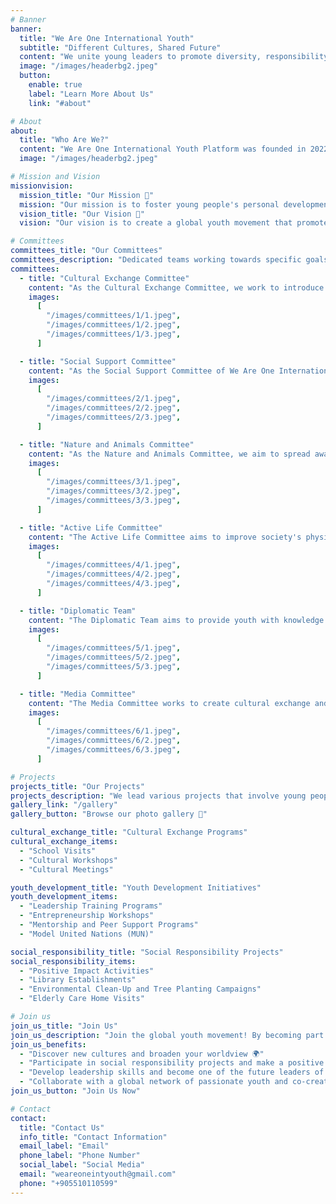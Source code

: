 ```yaml
---
# Banner
banner:
  title: "We Are One International Youth"
  subtitle: "Different Cultures, Shared Future"
  content: "We unite young leaders to promote diversity, responsibility, and a sustainable future"
  image: "/images/headerbg2.jpeg"
  button:
    enable: true
    label: "Learn More About Us"
    link: "#about"

# About
about:
  title: "Who Are We?"
  content: "We Are One International Youth Platform was founded in 2022 at Bursa Uludağ University, emerging from a multicultural community. Our aim is to support the personal development of young people, encourage them to contribute to society as global citizens, promote intercultural dialogue, and involve them in social responsibility projects. Through various activities, workshops, and collaborative initiatives, We Are One fosters an inclusive environment where young individuals from different cultural backgrounds can exchange ideas and perspectives. By engaging in educational and leadership programs, participants not only enhance their skills but also become ambassadors of change, advocating for unity and mutual understanding in an increasingly interconnected world. The platform serves as a bridge, connecting youth with opportunities to positively impact both local and international communities."
  image: "/images/headerbg2.jpeg"

# Mission and Vision
missionvision:
  mission_title: "Our Mission 🎯"
  mission: "Our mission is to foster young people's personal development, encouraging social responsibility, cultural diversity, and leadership. We aim to prepare them to tackle social, environmental, and community challenges with a future-focused mindset."
  vision_title: "Our Vision 🚀"
  vision: "Our vision is to create a global youth movement that promotes intercultural dialogue, tolerance, and solidarity. We aim to raise leaders who advocate for peace, sustainable development, and actively contribute to society."

# Committees
committees_title: "Our Committees"
committees_description: "Dedicated teams working towards specific goals"
committees:
  - title: "Cultural Exchange Committee"
    content: "As the Cultural Exchange Committee, we work to introduce different world cultures and bring individuals together with cultural diversity. Through visits organized for elementary, middle, high school, and university students, we create cultural awareness by sharing the richness of different cultures. Our aim is to provide young people with new perspectives and instill global citizenship awareness."
    images:
      [
        "/images/committees/1/1.jpeg",
        "/images/committees/1/2.jpeg",
        "/images/committees/1/3.jpeg",
      ]

  - title: "Social Support Committee"
    content: "As the Social Support Committee of We Are One International Youth Community, we encourage young people to contribute to society with social responsibility awareness. Our aim: To improve lives by extending help to disadvantaged groups and spreading volunteerism spirit."
    images:
      [
        "/images/committees/2/1.jpeg",
        "/images/committees/2/2.jpeg",
        "/images/committees/2/3.jpeg",
      ]

  - title: "Nature and Animals Committee"
    content: "As the Nature and Animals Committee, we aim to spread awareness about protecting nature and animals. Through educational and fun activities, we work to raise awareness among university students and other community members."
    images:
      [
        "/images/committees/3/1.jpeg",
        "/images/committees/3/2.jpeg",
        "/images/committees/3/3.jpeg",
      ]

  - title: "Active Life Committee"
    content: "The Active Life Committee aims to improve society's physical and mental health and inspire participants to adopt an active lifestyle through sports, puzzle games, dance, and group activities."
    images:
      [
        "/images/committees/4/1.jpeg",
        "/images/committees/4/2.jpeg",
        "/images/committees/4/3.jpeg",
      ]

  - title: "Diplomatic Team"
    content: "The Diplomatic Team aims to provide youth with knowledge about international diplomacy and current world agenda through Model UN preparations, diplomacy trainings, and global issue discussions."
    images:
      [
        "/images/committees/5/1.jpeg",
        "/images/committees/5/2.jpeg",
        "/images/committees/5/3.jpeg",
      ]

  - title: "Media Committee"
    content: "The Media Committee works to create cultural exchange and spread cultural knowledge through media by producing cultural videos, social media campaigns, and event promotions."
    images:
      [
        "/images/committees/6/1.jpeg",
        "/images/committees/6/2.jpeg",
        "/images/committees/6/3.jpeg",
      ]

# Projects
projects_title: "Our Projects"
projects_description: "We lead various projects that involve young people in contributing to society and the environment."
gallery_link: "/gallery"
gallery_button: "Browse our photo gallery 📸"

cultural_exchange_title: "Cultural Exchange Programs"
cultural_exchange_items:
  - "School Visits"
  - "Cultural Workshops"
  - "Cultural Meetings"

youth_development_title: "Youth Development Initiatives"
youth_development_items:
  - "Leadership Training Programs"
  - "Entrepreneurship Workshops"
  - "Mentorship and Peer Support Programs"
  - "Model United Nations (MUN)"

social_responsibility_title: "Social Responsibility Projects"
social_responsibility_items:
  - "Positive Impact Activities"
  - "Library Establishments"
  - "Environmental Clean-Up and Tree Planting Campaigns"
  - "Elderly Care Home Visits"

# Join us
join_us_title: "Join Us"
join_us_description: "Join the global youth movement! By becoming part of We Are One, you can:"
join_us_benefits:
  - "Discover new cultures and broaden your worldview 🌍"
  - "Participate in social responsibility projects and make a positive impact on society 🤝"
  - "Develop leadership skills and become one of the future leaders of the world 🌟"
  - "Collaborate with a global network of passionate youth and co-create impactful solutions 🌐" # New benefit
join_us_button: "Join Us Now"

# Contact
contact:
  title: "Contact Us"
  info_title: "Contact Information"
  email_label: "Email"
  phone_label: "Phone Number"
  social_label: "Social Media"
  email: "weareoneintyouth@gmail.com"
  phone: "+905510110599"
---
```

